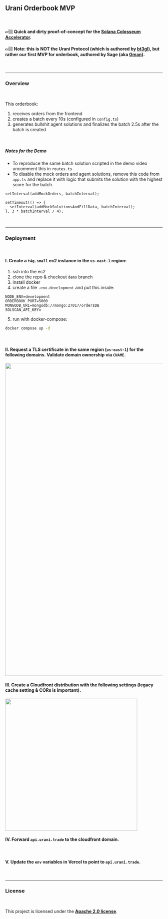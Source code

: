 ## Urani Orderbook MVP 

<br>

#### 👉🏼 Quick and dirty proof-of-concept for the **<a href="https://www.loom.com/share/41396d9ef04e4a86bce179285d47dde6?sid=a7866556-53af-4bdd-954f-be840913afbd">Solana Colosseum Accelerator</a>**. 

#### 👉🏼 Note: this is NOT the Urani Protocol (which is authored by **[bt3gl](https://github.com/von-steinkirch)**), but rather our first MVP for orderbook, authored by **Sage (aka [Gman](https://github.com/0xDualCube))**.



<br>

----

### Overview 


<br>

This orderbook:

1. receives orders from the frontend
2. creates a batch every 10s (configured in `config.ts`)
3. generates bullshit agent solutions and finalizes the batch 2.5s after the batch is created

<br>

##### Notes for the Demo

* To reproduce the same batch solution scripted in the demo video uncomment this in `routes.ts`
* To disable the mock orders and agent solutions, remove this code from `app.ts` and replace it with logic that submits the solution with the highest score for the batch.

```
setInterval(addMockOrders, batchInterval);

setTimeout(() => {
  setInterval(addMockSolutionsAndFillData, batchInterval);
}, 3 * batchInterval / 4);
```

<br>

---

### Deployment

<br>

#### I. Create a `t4g.small` ec2 instance in the `us-east-1` region:

1. ssh into the ec2 
2. clone the repo & checkout `demo` branch
3. install docker
4. create a file `.env.development` and put this inside:

```
NODE_ENV=development
ORDERBOOK_PORT=5000
MONGODB_URI=mongodb://mongo:27017/ordersDB
SOLSCAN_API_KEY=
```

5.  run with docker-compose:
```bash
docker compose up -d
```

<br>

#### II. Request a TLS certificate in the same region (`us-east-1`) for the following domains. Validate domain ownership via `CNAME`.


<img width="1000" src="https://github.com/zxSage/ORDERBOOK/assets/165684384/1d422f84-1725-4d24-9b0a-7992e7a59be3">

<br>

#### III. Create a Cloudfront distribution with the following settings (legacy cache setting & CORs is important).

<img width="422" src="https://github.com/zxSage/ORDERBOOK/assets/165684384/09e7dd4e-c219-4caa-a405-fc66917109a7">

<br>

#### IV. Forward `api.urani.trade` to the cloudfront domain.

<br>

#### V. Update the `env` variables in Vercel to point to `api.urani.trade`.

<br>


---

### License

<br>

This project is licensed under the **[Apache 2.0 license](https://www.apache.org/licenses/LICENSE-2.0)**. 

<br>


